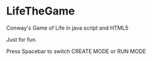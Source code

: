 # LifeTheGame
Conway's Game of Life in java script and HTML5

Just for fun.

Press Spacebar to switch CREATE MODE or RUN MODE
